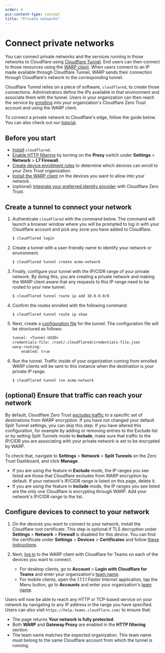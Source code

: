 ```yaml
---
order: 4
pcx-content-type: concept
title: "Private networks"
---
```


# Connect private networks

You can connect private networks and the services running in those networks to Cloudflare using [Cloudflare Tunnel](/glossary#cloudflare-tunnel). End users can then connect to those resources using the [WARP client](/connections/connect-devices/warp). When users connect to an IP made available through Cloudflare Tunnel, WARP sends their connection through Cloudflare's network to the corresponding tunnel.

Cloudflare Tunnel relies on a piece of software, `cloudflared`, to create those connections. Administrators define the IPs available in that environment and associate them with the tunnel. Users in your organization can then reach the service by [enrolling](/connections/connect-devices/warp/deployment) into your organization's Cloudflare Zero Trust account and using the WARP client.

To connect a private network to Cloudflare's edge, follow the guide below. You can also check out our [tutorial](/tutorials/warp-to-tunnel).

## Before you start

*   [Install](/connections/connect-apps/install-and-setup/installation) `cloudflared`.
*   [Enable HTTP filtering](/policies/filtering/http-policies) by turning on the **Proxy** switch under **Settings** > **Network** > **L7 Firewall**.
*   [Create device enrollment rules](/connections/connect-devices/warp/warp-settings#device-enrollment-permissions) to determine which devices can enroll to your Zero Trust organization.
*   [Install the WARP client](/connections/connect-devices/warp) on the devices you want to allow into your network.
*   (optional) [Integrate your preferred identity provider](/identity/idp-integration) with Cloudflare Zero Trust.

## Create a tunnel to connect your network

1.  Authenticate `cloudflared` with the command below. The command will launch a browser window where you will be prompted to log in with your Cloudflare account and pick any zone you have added to Cloudflare.

    ```bash
    $ cloudflared login
    ```

2.  Create a tunnel with a user-friendly name to identify your network or environment.

    ```bash
    $ cloudflared tunnel create acme-network
    ```

3.  Finally, configure your tunnel with the IP/CIDR range of your private network. By doing this, you are creating a private network and making the WARP client aware that any requests to this IP range need to be routed to your new tunnel.

    ```bash
    $ cloudflared tunnel route ip add 10.0.0.0/8
    ```

4.  Confirm the routes enrolled with the following command:

    ```bash
    $ cloudflared tunnel route ip show
    ```

5.  Next, create a [configuration file](/connections/connect-apps/configuration/configuration-file) for the tunnel. The configuration file will be structured as follows:

    ```txt
    tunnel: <Tunnel-UUID>
    credentials-file: /root/.cloudflared/credentials-file.json
    warp-routing:
        enabled: true
    ```

6.  Run the tunnel. Traffic inside of your organization coming from enrolled WARP clients will be sent to this instance when the destination is your private IP range.

        $ cloudflared tunnel run acme-network

## (optional) Ensure that traffic can reach your network

By default, Cloudflare Zero Trust [excludes traffic](/connections/connect-devices/warp/exclude-traffic/split-tunnels) to a specific set of destinations from WARP encryption. If you have not changed your default Split Tunnel settings, you can skip this step. If you have altered this configuration, for example by adding or removing entries to the Exclude list or by setting Split Tunnels mode to **Include**, make sure that traffic to the IP/CIDR you are associating with your private network is set to be encrypted by WARP.

To check that, navigate to **Settings** > **Network** > **Split Tunnels** on the Zero Trust Dashboard, and click **Manage**.

*   If you are using the feature in **Exclude** mode, the IP ranges you see listed are those that Cloudflare excludes from WARP encryption by default. If your network's IP/CIDR range is listed on this page, delete it.
*   If you are using the feature in **Include** mode, the IP ranges you see listed are the only one Cloudflare is encrypting through WARP. Add your network's IP/CIDR range to the list.

## Configure devices to connect to your network

1.  On the devices you want to connect to your network, install the Cloudflare root certificate. This step is optional if TLS decryption under **Settings** > **Network** > **Firewall** is disabled for this device. You can find the certificate under **Settings** > **Devices** > **Certificates** and follow [these instructions](/connections/connect-devices/warp/install-cloudflare-cert).

2.  Next, [log in](/connections/connect-devices/warp/deployment) to the WARP client with Cloudflare for Teams on each of the devices you want to connect.
    *   For desktop clients, go to **Account** > **Login with Cloudflare for Teams** and enter your organization's [team name](/glossary#team-name).
    *   For mobile clients, open the *1.1.1.1 Faster Internet* application, tap the Menu button, go to **Accounts** and enter your organization's [team name](/glossary#team-name).

Users will now be able to reach any HTTP or TCP-based service on your network by navigating to any IP address in the range you have specified. Users can also visit `https://help.teams.cloudflare.com/` to ensure that:

*   The page returns **Your network is fully protected**.
*   Both **WARP** and **Gateway Proxy** are enabled in the **HTTP filtering** section.
*   The team name matches the expected organization. This team name must belong to the same Cloudflare account from which the tunnel is running.
